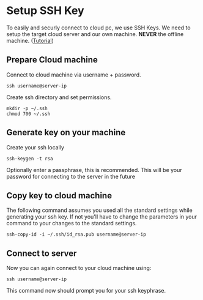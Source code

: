 # Setup SSH Key
To easily and securly connect to cloud pc, we use SSH Keys. We need to setup the target cloud server and our own machine. **NEVER** the offline machine.
([Tutorial](https://upcloud.com/community/tutorials/use-ssh-keys-authentication/))

## Prepare Cloud machine
Connect to cloud machine via username + password.
```cli
ssh username@server-ip
```
Create ssh directory and set permissions.
```cli
mkdir -p ~/.ssh
chmod 700 ~/.ssh
```
## Generate key on your machine
Create your ssh locally
```cli
ssh-keygen -t rsa
```
Optionally enter a passphrase, this is recommended. This will be your password for connecting to the server in the future
## Copy key to cloud machine
The following command assumes you used all the standard settings while generating your ssh key. If not you'll have to change the parameters in your command to your changes to the standard settings.
```cli 
ssh-copy-id -i ~/.ssh/id_rsa.pub username@server-ip
```
## Connect to server
Now you can again connect to your cloud machine using: 
```cli
ssh username@server-ip
```
This command now should prompt you for your ssh keyphrase.
